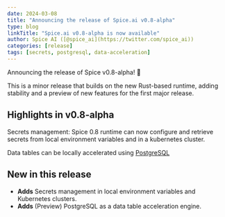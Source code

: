 ```yaml
---
date: 2024-03-08
title: "Announcing the release of Spice.ai v0.8-alpha"
type: blog
linkTitle: "Spice.ai v0.8-alpha is now available"
author: Spice AI ([@spice_ai](https://twitter.com/spice_ai))
categories: [release]
tags: [secrets, postgresql, data-acceleration]
---
```


Announcing the release of Spice v0.8-alpha! 🏹

This is a minor release that builds on the new Rust-based runtime, adding stability and a preview of new features for the first major release.

## Highlights in v0.8-alpha

Secrets management: Spice 0.8 runtime can now configure and retrieve secrets from local environment variables and in a kubernetes cluster.

Data tables can be locally accelerated using [PostgreSQL](https://www.postgresql.org/)

## New in this release

- **Adds** Secrets management in local environment variables and Kubernetes clusters.
- **Adds** (Preview) PostgreSQL as a data table acceleration engine.  